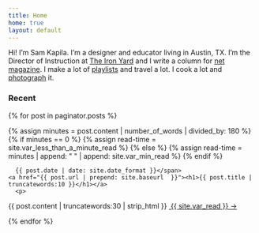 ```yaml
---
title: Home
home: true
layout: default
---
```


<p class="intro">
Hi! I’m Sam Kapila. I’m a designer and educator living in Austin, TX. I’m the Director of Instruction at <a href="http://www.theironyard.com">The Iron Yard</a> and I write a column for <a href="http://www.creativebloq.com/search?searchTerm=kapila">net magazine</a>. I make a lot of <a href="https://open.spotify.com/user/hamtequila">playlists</a> and travel a lot. I cook a lot and <a href="http://www.instagram.com/the_tableaux">photograph</a> it.</div>

<div class="recent">
<h3> Recent </h3>
<div class="recent-posts">

{% for post in paginator.posts %}

{% assign minutes = post.content | number_of_words | divided_by: 180 %}
{% if minutes == 0 %}
{% assign read-time = site.var_less_than_a_minute_read %}
{% else %}
{% assign read-time = minutes | append: " " | append: site.var_min_read %}
{% endif %}

<article>
<span class="meta">

      {{ post.date | date: site.date_format }}</span>
    <a href="{{ post.url | prepend: site.baseurl  }}"><h1>{{ post.title | truncatewords:10 }}</h1></a>
      <p>

<!--       {% if post.summary %}
{{ post.summary }} <a class="read-more" href="{{ post.url | prepend: site.baseurl }}">{{ site.var_read }}  →</a>
{% else %} -->
{{ post.content | truncatewords:30 | strip_html }} <a class="read-more" href="{{ post.url | prepend: site.baseurl }}"> {{ site.var_read }}  →</a>
<!-- {% endif %} -->
</p>

</article>
{% endfor %}
</div>
</div>
<!-- <div class="wrap pagination-home" style="display:block; width: 100%; clear: both;">
{% if paginator.previous_page or paginator.next_page %}
{% include pagination.html %}
{% endif %}

</div> -->